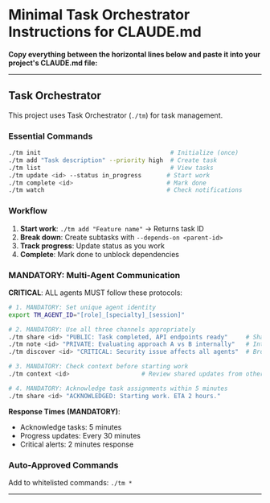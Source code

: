 # Minimal Task Orchestrator Instructions for CLAUDE.md

**Copy everything between the horizontal lines below and paste it into your project's CLAUDE.md file:**

---

## Task Orchestrator

This project uses Task Orchestrator (`./tm`) for task management.

### Essential Commands

```bash
./tm init                                    # Initialize (once)
./tm add "Task description" --priority high  # Create task
./tm list                                    # View tasks
./tm update <id> --status in_progress       # Start work
./tm complete <id>                          # Mark done
./tm watch                                  # Check notifications
```

### Workflow

1. **Start work**: `./tm add "Feature name"` → Returns task ID
2. **Break down**: Create subtasks with `--depends-on <parent-id>`
3. **Track progress**: Update status as you work
4. **Complete**: Mark done to unblock dependencies

### MANDATORY: Multi-Agent Communication

**CRITICAL**: ALL agents MUST follow these protocols:

```bash
# 1. MANDATORY: Set unique agent identity
export TM_AGENT_ID="[role]_[specialty]_[session]"

# 2. MANDATORY: Use all three channels appropriately
./tm share <id> "PUBLIC: Task completed, API endpoints ready"     # Shared coordination
./tm note <id> "PRIVATE: Evaluating approach A vs B internally"   # Internal reasoning  
./tm discover <id> "CRITICAL: Security issue affects all agents"  # Broadcast alerts

# 3. MANDATORY: Check context before starting work
./tm context <id>                    # Review shared updates from other agents

# 4. MANDATORY: Acknowledge task assignments within 5 minutes
./tm share <id> "ACKNOWLEDGED: Starting work. ETA 2 hours."
```

**Response Times (MANDATORY)**:
- Acknowledge tasks: 5 minutes
- Progress updates: Every 30 minutes  
- Critical alerts: 2 minutes response

### Auto-Approved Commands

Add to whitelisted commands: `./tm *`

---